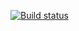 [![Build status](https://ci.appveyor.com/api/projects/status/pkusmyy13wpr7ykq?svg=true)](https://ci.appveyor.com/project/Topcer/patterns2)
